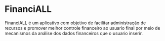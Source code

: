 # FinanciALL
FinanciALL é um aplicativo com objetivo de facilitar administração de recursos e promover melhor controle financeiro ao usuario final por meio de mecanismos da análise dos dados financeiros que o usuario inserir.
